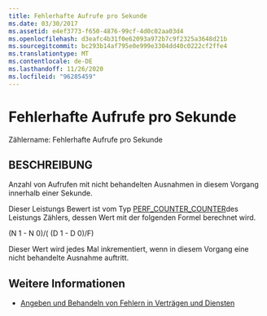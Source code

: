```yaml
---
title: Fehlerhafte Aufrufe pro Sekunde
ms.date: 03/30/2017
ms.assetid: e4ef3773-f650-4876-99cf-4d0c02aa03d4
ms.openlocfilehash: d3eafc4b31f0e62093a972b7c9f2325a3648d21b
ms.sourcegitcommit: bc293b14af795e0e999e3304dd40c0222cf2ffe4
ms.translationtype: MT
ms.contentlocale: de-DE
ms.lasthandoff: 11/26/2020
ms.locfileid: "96285459"
---
```

# <a name="calls-failed-per-second"></a>Fehlerhafte Aufrufe pro Sekunde

Zählername: Fehlerhafte Aufrufe pro Sekunde  
  
## <a name="description"></a>BESCHREIBUNG  

 Anzahl von Aufrufen mit nicht behandelten Ausnahmen in diesem Vorgang innerhalb einer Sekunde.  
  
 Dieser Leistungs Bewert ist vom Typ [PERF_COUNTER_COUNTER](/previous-versions/windows/it-pro/windows-server-2003/cc740048(v=ws.10))des Leistungs Zählers, dessen Wert mit der folgenden Formel berechnet wird.  
  
 (N 1 - N 0)/( (D 1 - D 0)/F)  
  
 Dieser Wert wird jedes Mal inkrementiert, wenn in diesem Vorgang eine nicht behandelte Ausnahme auftritt.  
  
## <a name="see-also"></a>Weitere Informationen

- [Angeben und Behandeln von Fehlern in Verträgen und Diensten](../../specifying-and-handling-faults-in-contracts-and-services.md)
